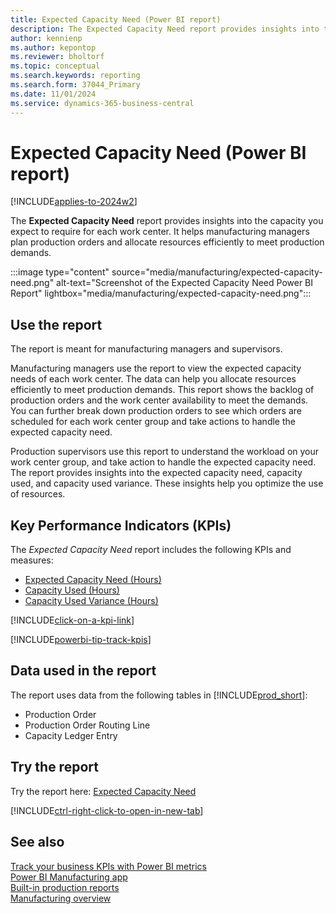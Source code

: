 ```yaml
---
title: Expected Capacity Need (Power BI report)
description: The Expected Capacity Need report provides insights into the capacity you expect to require for each work center.
author: kennienp
ms.author: kepontop
ms.reviewer: bholtorf
ms.topic: conceptual
ms.search.keywords: reporting
ms.search.form: 37044_Primary
ms.date: 11/01/2024
ms.service: dynamics-365-business-central
---
```


# Expected Capacity Need (Power BI report)

[!INCLUDE[applies-to-2024w2](includes/applies-to-2024w2.md)]

The **Expected Capacity Need** report provides insights into the capacity you expect to require for each work center. It helps manufacturing managers plan production orders and allocate resources efficiently to meet production demands.

:::image type="content" source="media/manufacturing/expected-capacity-need.png" alt-text="Screenshot of the Expected Capacity Need Power BI Report" lightbox="media/manufacturing/expected-capacity-need.png":::

## Use the report

The report is meant for manufacturing managers and supervisors.

Manufacturing managers use the report to view the expected capacity needs of each work center. The data can help you allocate resources efficiently to meet production demands. This report shows the backlog of production orders and the work center availability to meet the demands. You can further break down production orders to see which orders are scheduled for each work center group and take actions to handle the expected capacity need.

Production supervisors use this report to understand the workload on your work center group, and take action to handle the expected capacity need. The report provides insights into the expected capacity need, capacity used, and capacity used variance. These insights help you optimize the use of resources.

## Key Performance Indicators (KPIs)

The *Expected Capacity Need* report includes the following KPIs and measures: 

- [Expected Capacity Need (Hours)](manufacturing-powerbi-kpis.md#expected-capacity-need-hours)
- [Capacity Used (Hours)](manufacturing-powerbi-kpis.md#capacity-used-hours)
- [Capacity Used Variance (Hours)](manufacturing-powerbi-kpis.md#capacity-used-variance-hours)

[!INCLUDE[click-on-a-kpi-link](includes/click-on-a-kpi-link.md)] 

[!INCLUDE[powerbi-tip-track-kpis](includes/powerbi-tip-track-kpis.md)]

## Data used in the report

The report uses data from the following tables in [!INCLUDE[prod_short](includes/prod_short.md)]:

- Production Order
- Production Order Routing Line
- Capacity Ledger Entry

## Try the report

Try the report here: [Expected Capacity Need](https://businesscentral.dynamics.com?page=37044)

[!INCLUDE[ctrl-right-click-to-open-in-new-tab](includes/ctrl-right-click-to-open-in-new-tab.md)]

## See also

[Track your business KPIs with Power BI metrics](track-kpis-with-power-bi-metrics.md)  
[Power BI Manufacturing app](manufacturing-powerbi-app.md)  
[Built-in production reports](production-reports.md)  
[Manufacturing overview](production-manage-manufacturing.md)